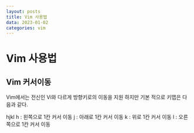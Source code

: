 ```yaml
---
layout: posts
title: Vim 사용법 
data: 2023-01-02 
categories: vim
---
```


# Vim 사용법

## Vim 커서이동
Vim에서는 전신인 Vi와 다르게 방향키로의 이동을 지원 하지만 기본 적으로 키맵은 다음과 같다.

hjkl 
h : 왼쪽으로 1칸 커서 이동 
j : 아래로 1칸 커서 이동
k : 위로 1칸 커서 이동 
l : 오른쪽으로 1칸 커서 이동
			

